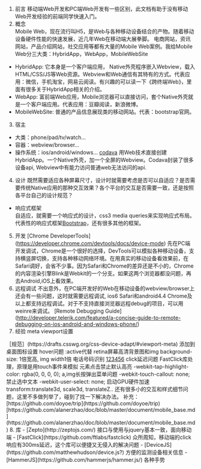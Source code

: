 1. 前言
  移动端Web开发和PC端Web开发有一些区别，此文档有助于没有移动Web开发经验的前端同学快速入门。
2. 概念  
Mobile Web，现在流行叫H5，是Web与各种移动设备结合的产物。随着移动设备硬件性能的快速发展，近几年Web在移动端大展拳脚。
电商网站，资讯网站，产品介绍网站，社交应用等都有大量的Mobile Web案例。我给Mobile Web分三大类：HybridApp，WebApp，MobileWebSite
  - HybridApp: 它本身是一个客户端应用， Native外壳程序嵌入Webview，载入HTML/CSS/JS等Web资源。Webview和Web通信有其特有的方式。代表应用：微信，手机淘宝，网易云阅读。有兴趣的可以读一下《跨终端Web》，里面有很多关于HybridApp相关的介绍。
  - WebApp: 富前端Web应用，Mobile浏览器可以直接访问，套个Native外壳就是一个客户端应用。代表应用：豆瓣阅读，新浪微博。
  - MobileWebSite: 普通的产品信息展现类的移动网站。代表：bootstrap官网。
3. 宿主
  - 大类：phone/pad/tv/watch...
  - 容器：webview/browser...
  - 操作系统：ios/android/windows...
[codava](https://cordova.apache.org/) 用Web技术直接创建HybridApp。一个Native外壳，加一个全屏的Webview。Codava封装了很多设备api, Webview中有能力访问普通web无法访问的api.
4. 设计
既然需要适应各种屏幕尺寸，设计时就需要考虑是否可以自适应？是否需要传统Native应用的那种交互效果？各个平台的交互是否需要一致，还是按照各平台自己的设计规范？
  - 响应式框架  
自适应，就需要一个响应式的设计，css3 media queries来实现响应式布局。代表性的响应式框架[Bootstrap](http://getbootstrap.com/)，还有很多其他的框架。

5. 开发
[Chrome DeveloperTools]
(https://developer.chrome.com/devtools/docs/device-mode)
先在PC端开发调试，Chrome是一个很好的选择，DevTools可以模拟各种移动设备，支持横竖屏切换，支持各种移动网络环境。在用真实的移动设备看效果前，在Safari调好，会省不少事。因为Safari和Chrome的差异还是不小的，Chrome的内容渲染引擎Blink是Webkit的一个分支。如果这两个浏览器都没问题，再去Android,iOS上看效果。
6. 远程调试
不出意外，在PC端开发好的Web在移动设备的webview/browser上还会有一些问题，这时就需要远程调试, ios6 Safari和android4.4 Chrome及以上都支持远程调试。对于不支持直接浏览器远程debug的项目，可以用weinre来调试。
[Remote Debugging Guide]
(http://developer.telerik.com/featured/a-concise-guide-to-remote-debugging-on-ios-android-and-windows-phone/)
7. 经验
meta viewport设置
<meta name="viewport" content="width=device-width,initial-scale=1.0">
［规范］(https://drafts.csswg.org/css-device-adapt/#viewport-meta)
添加到桌面图标设置
<link rel="apple-touch-icon" sizes="120x120" href="iphone-retina@2x.png" />
hover问题
:active代替
retina屏幕高清背景图和img
background-size: 1倍宽高,  img width1倍
电话号码识别
<a href="tel:123456">123456</a>
click延迟问题
FastClick库处理，原理是用touch事件来模拟
元素点击禁止默认高亮
-webkit-tap-highlight-color: rgba(0, 0, 0, 0);
a,img长按弹出菜单问题
-webkit-touch-callout: none;
禁止选中文本
-webkit-user-select: none;
启动GPU硬件加速
transform:translate3d, scale3d, translateZ..
还有很多小的交互和样式细节问题，这里不多做列举了，碰到了找一下解决办法。
补充：
[https://github.com/doyoe/trip](https://github.com/doyoe/trip)
[https://github.com/alanerzhao/doc/blob/master/document/mobile_base.md](https://github.com/alanerzhao/doc/blob/master/document/mobile_base.md)
8. 库
  - [Zepto](http://zeptojs.com/) 接口与使用与jquery基本一致，面向移动端
  - [FastClick](https://github.com/ftlabs/fastclick) 众所周知，移动端的click响应有300ms延迟，这个库可以便捷又无侵入的解决问题
  - [DeviceJS](https://github.com/matthewhudson/device.js?) 方便的监测设备相关信息
  - [HammerJS](https://github.com/hammerjs/hammer.js/) 各种手势

